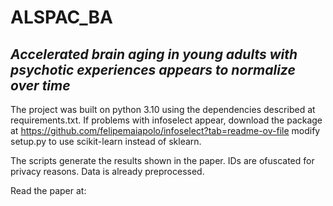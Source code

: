 # ALSPAC_BA

<h2><em>Accelerated brain aging in young adults with psychotic experiences appears to normalize over time</em></h2>

The project was built on python 3.10 using the dependencies described at requirements.txt.
If problems with infoselect appear, download the package at https://github.com/felipemaiapolo/infoselect?tab=readme-ov-file modify setup.py to use scikit-learn instead of sklearn. 

The scripts generate the results shown in the paper. IDs are ofuscated for privacy reasons. Data is already preprocessed. 

Read the paper at: 
